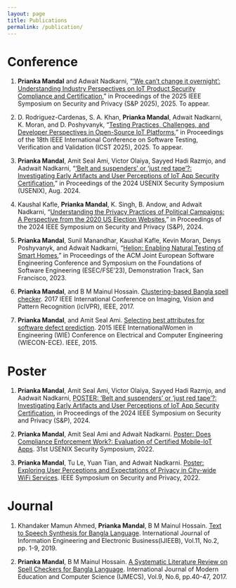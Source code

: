 ```yaml
---
layout: page
title: Publications
permalink: /publication/
---
```


# Conference

1. **Prianka Mandal** and Adwait Nadkarni, “[‘We can’t change it overnight’: Understanding Industry Perspectives on IoT Product Security Compliance and Certification](https://www.computer.org/csdl/proceedings-article/sp/2025/223600a091/224Aon4Ntny),” in Proceedings of the 2025 IEEE Symposium on Security and Privacy (S&P 2025), 2025. To appear.

2. D. Rodriguez-Cardenas, S. A. Khan, **Prianka Mandal**, Adwait Nadkarni, K. Moran, and D. Poshyvanyk, “[Testing Practices, Challenges, and Developer Perspectives in Open-Source IoT Platforms](),” in Proceedings of the 18th IEEE International Conference on Software Testing, Verification and Validation (ICST 2025), 2025. To appear. 

3.  **Prianka Mandal**, Amit Seal Ami, Victor Olaiya, Sayyed Hadi Razmjo, and Aadwait Nadkarni, “[‘Belt and suspenders’ or ‘just red tape’?: Investigating Early Artifacts and User Perceptions of IoT App Security Certification](https://www.usenix.org/conference/usenixsecurity24/presentation/mandal),” in Proceedings of the 2024 USENIX Security Symposium (USENIX), Aug. 2024. 

4.  Kaushal Kafle, **Prianka Mandal**, K. Singh, B. Andow, and Adwait Nadkarni, “[Understanding the Privacy Practices of Political Campaigns: A Perspective from the 2020 US Election Websites](https://www.computer.org/csdl/proceedings-article/sp/2024/313000a091/1Ub22Yc2aOc),” in Proceedings of the 2024 IEEE Symposium on Security and Privacy (S&P), 2024.

5.  **Prianka Mandal**, Sunil Manandhar, Kaushal Kafle, Kevin Moran, Denys Poshyvanyk, and Adwait Nadkarni, “[Helion: Enabling Natural Testing of Smart Homes](https://dl.acm.org/doi/10.1145/3611643.3613095),” in Proceedings of the ACM Joint European Software Engineering Conference and Symposium on the Foundations of Software Engineering (ESEC/FSE’23), Demonstration Track, San Francisco, 2023. 

6. **Prianka Mandal**, and B M Mainul Hossain. [Clustering-based Bangla spell checker](https://ieeexplore.ieee.org/document/7890878). 2017 IEEE International Conference on Imaging, Vision and Pattern Recognition (icIVPR), IEEE, 2017.

7. **Prianka Mandal**, and Amit Seal Ami. [Selecting best attributes for software defect prediction](https://ieeexplore.ieee.org/document/7444011). 2015 IEEE InternationalWomen in Engineering (WIE) Conference on Electrical and Computer Engineering (WIECON-ECE). IEEE, 2015. 

# Poster

1. **Prianka Mandal**, Amit Seal Ami, Victor Olaiya, Sayyed Hadi Razmjo, and Aadwait Nadkarni, [POSTER: ‘Belt and suspenders’ or ‘just red tape’?: Investigating Early Artifacts and User Perceptions of IoT App Security Certification](https://sp2024.ieee-security.org/downloads/SP24-posters/sp24posters-final11.pdf), in Proceedings of the 2024 IEEE Symposium on Security and Privacy (S&P), 2024.

2. **Prianka Mandal**, Amit Seal Ami and Adwait Nadkarni. [Poster: Does Compliance Enforcement Work?: Evaluation of Certified Mobile-IoT Apps](). 31st USENIX Security Symposium, 2022.

3. **Prianka Mandal**, Tu Le, Yuan Tian, and Adwait Nadkarni. [Poster: Exploring User Perceptions and Expectations of Privacy in City-wide WiFi Services](https://www.ieee-security.org/TC/SP2022/downloads/SP22-posters/sp22-posters-28.pdf). IEEE Symposium on Security and Privacy, 2022.


# Journal

1. Khandaker Mamun Ahmed, **Prianka Mandal**, B M Mainul Hossain. [Text to Speech Synthesis for Bangla Language](https://www.mecs-press.org/ijieeb/ijieeb-v11-n2/IJIEEB-V11-N2-1.pdf). International Journal of Information Engineering and Electronic Business(IJIEEB), Vol.11, No.2, pp. 1-9, 2019.

2. **Prianka Mandal**, B M Mainul Hossain. [A Systematic Literature Review on Spell Checkers for Bangla Language](https://www.mecs-press.org/ijmecs/ijmecs-v9-n6/IJMECS-V9-N6-6.pdf). International Journal of Modern Education and Computer Science (IJMECS), Vol.9, No.6, pp.40-47, 2017. 



